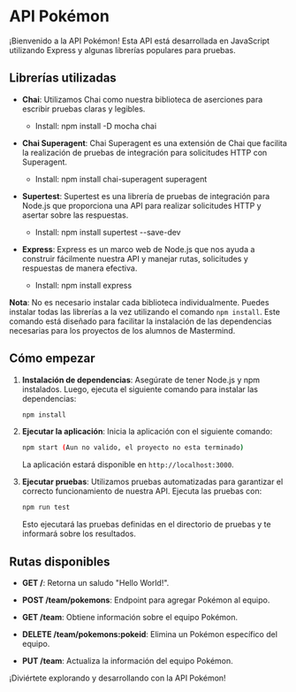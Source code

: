 # API Pokémon

¡Bienvenido a la API Pokémon! Esta API está desarrollada en JavaScript utilizando Express y algunas librerías populares para pruebas.

## Librerías utilizadas

- **Chai**: Utilizamos Chai como nuestra biblioteca de aserciones para escribir pruebas claras y legibles.
    - Install: npm install -D mocha chai

- **Chai Superagent**: Chai Superagent es una extensión de Chai que facilita la realización de pruebas de integración para solicitudes HTTP con Superagent.
    - Install: npm install chai-superagent superagent

- **Supertest**: Supertest es una librería de pruebas de integración para Node.js que proporciona una API para realizar solicitudes HTTP y asertar sobre las respuestas.
    - Install: npm install supertest --save-dev

- **Express**: Express es un marco web de Node.js que nos ayuda a construir fácilmente nuestra API y manejar rutas, solicitudes y respuestas de manera efectiva.
    - Install: npm install express

**Nota**: No es necesario instalar cada biblioteca individualmente. Puedes instalar todas las librerías a la vez utilizando el comando `npm install`. Este comando está diseñado para facilitar la instalación de las dependencias necesarias para los proyectos de los alumnos de Mastermind.

## Cómo empezar

1. **Instalación de dependencias**:
   Asegúrate de tener Node.js y npm instalados. Luego, ejecuta el siguiente comando para instalar las dependencias:

   ```bash
   npm install
   ```

2. **Ejecutar la aplicación**:
   Inicia la aplicación con el siguiente comando:

   ```bash
   npm start (Aun no valido, el proyecto no esta terminado)
   ```

   La aplicación estará disponible en `http://localhost:3000`.

3. **Ejecutar pruebas**:
   Utilizamos pruebas automatizadas para garantizar el correcto funcionamiento de nuestra API. Ejecuta las pruebas con:

   ```bash
   npm run test 
   ```

   Esto ejecutará las pruebas definidas en el directorio de pruebas y te informará sobre los resultados.

## Rutas disponibles

- **GET /**: Retorna un saludo "Hello World!".

- **POST /team/pokemons**: Endpoint para agregar Pokémon al equipo.

- **GET /team**: Obtiene información sobre el equipo Pokémon.

- **DELETE /team/pokemons:pokeid**: Elimina un Pokémon específico del equipo.

- **PUT /team**: Actualiza la información del equipo Pokémon.

¡Diviértete explorando y desarrollando con la API Pokémon!
```



